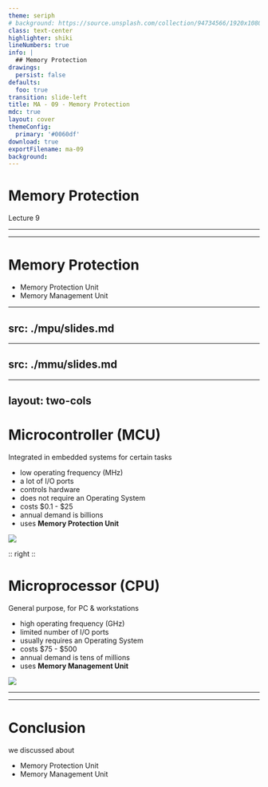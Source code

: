 ```yaml
---
theme: seriph
# background: https://source.unsplash.com/collection/94734566/1920x1080
class: text-center
highlighter: shiki
lineNumbers: true
info: |
  ## Memory Protection
drawings:
  persist: false
defaults:
  foo: true
transition: slide-left
title: MA - 09 - Memory Protection
mdc: true
layout: cover
themeConfig:
  primary: '#0060df'
download: true
exportFilename: ma-09
background:
---
```


# Memory Protection
Lecture 9

---
---

# Memory Protection

- Memory Protection Unit
- Memory Management Unit

<!-- mpu -->

---
src: ./mpu/slides.md
---

<!-- mmu -->

---
src: ./mmu/slides.md
---

---
layout: two-cols
---
# Microcontroller (MCU)
Integrated in embedded systems for certain tasks

- low operating frequency (MHz)
- a lot of I/O ports
- controls hardware
- does not require an Operating System
- costs $0.1 - $25
- annual demand is billions
- uses **Memory Protection Unit**

<img src="/pico.jpg" class="m-5 h-30 rounded">


:: right ::

# Microprocessor (CPU)
General purpose, for PC & workstations

- high operating frequency (GHz)
- limited number of I/O ports
- usually requires an Operating System
- costs $75 - $500
- annual demand is tens of millions
- uses **Memory Management Unit**

<img src="/pi5.jpg" class="h-50 rounded">

---
---
# Conclusion
we discussed about

- Memory Protection Unit
- Memory Management Unit
